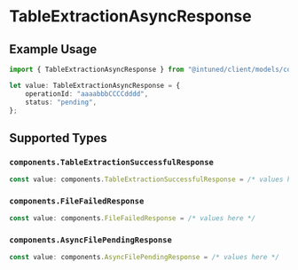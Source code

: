 # TableExtractionAsyncResponse

## Example Usage

```typescript
import { TableExtractionAsyncResponse } from "@intuned/client/models/components";

let value: TableExtractionAsyncResponse = {
    operationId: "aaaabbbCCCCdddd",
    status: "pending",
};
```

## Supported Types

### `components.TableExtractionSuccessfulResponse`

```typescript
const value: components.TableExtractionSuccessfulResponse = /* values here */
```

### `components.FileFailedResponse`

```typescript
const value: components.FileFailedResponse = /* values here */
```

### `components.AsyncFilePendingResponse`

```typescript
const value: components.AsyncFilePendingResponse = /* values here */
```

